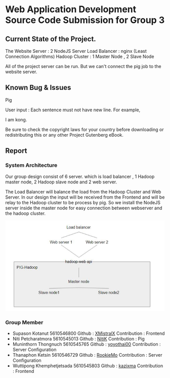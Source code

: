# Web Application Development Source Code Submission for Group 3
## Current State of the Project.
The Website Server   : 2 NodeJS Server
Load Balancer : nginx (Least Connection Algorithms)
Hadoop Cluster : 1  Master Node  , 2  Slave Node

All of the project server can be run. But we can't connect the
pig job to the website server.

## Known Bug & Issues

Pig

User input : Each sentence must not have new line. For example,

I am kong.

Be sure to check the copyright laws for your country before downloading or redistributing this or any other Project Gutenberg eBook.

## Report

### System Architecture
Our group design consist of 6 server. which is
load balancer , 1 Hadoop master node, 2 Hadoop slave node and 2 web server.

 The Load Balancer will balance the load from the Hadoop Cluster and Web Server. In our design the input will be received from the Frontend and will be relay to the Hadoop cluster to be process by pig. So we install the NodeJS server inside the master node for easy connection between webserver and the hadoop cluster.
 
 ![System Architecture](img/diagram.jpeg)
### Group Member
- Supason Kotanut 5610546800 Github : [XMistralX](https://github.com/XMistralX/)
Contribution : Frontend
- Niti Petcharatmora 5610545013 Github : [NitiK](https://github.com/NitiK) Contribution : Pig
- Muninthorn Thongnuch 5610545765 Github : [yoyothai00](https://github.com/yoyothai00) Contribution : Server Configuration
- Thanaphon Ketsin 5610546729 Github : [RookieMo](https://github.com/RookieMo) Contribution : Server Configuration
- Wuttipong Khemphetjetsada 5610545803 Github : [kazixma](https://github.com/kazixma) Contribution : Frontend
